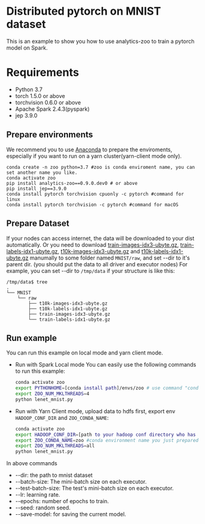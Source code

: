 # Distributed pytorch on MNIST dataset

This is an example to show you how to use analytics-zoo to train a pytorch model on Spark. 

# Requirements
* Python 3.7
* torch 1.5.0 or above
* torchvision 0.6.0 or above
* Apache Spark 2.4.3(pyspark)
* jep 3.9.0

## Prepare environments
We recommend you to use [Anaconda](https://www.anaconda.com/distribution/#linux) to prepare the enviroments, especially if you want to run on a yarn cluster(yarn-client mode only). 
```
conda create -n zoo python=3.7 #zoo is conda enviroment name, you can set another name you like.
conda activate zoo
pip install analytics-zoo==0.9.0.dev0 # or above
pip install jep==3.9.0
conda install pytorch torchvision cpuonly -c pytorch #command for linux
conda install pytorch torchvision -c pytorch #command for macOS
```

## Prepare Dataset
If your nodes can access internet, the data will be downloaded to your dist automatically. Or you need to download
[train-images-idx3-ubyte.gz](http://yann.lecun.com/exdb/mnist/train-images-idx3-ubyte.gz), [train-labels-idx1-ubyte.gz](http://yann.lecun.com/exdb/mnist/train-labels-idx1-ubyte.gz), [t10k-images-idx3-ubyte.gz](http://yann.lecun.com/exdb/mnist/t10k-images-idx3-ubyte.gz) and [t10k-labels-idx1-ubyte.gz](http://yann.lecun.com/exdb/mnist/t10k-labels-idx1-ubyte.gz) manumally to some folder named `MNIST/raw`, and set --dir to it's parent dir. (you should put the data to all driver and executor nodes)
For example, you can set --dir to `/tmp/data` if your structure is like this:
```
/tmp/data$ tree
.
└── MNIST
    └── raw
        ├── t10k-images-idx3-ubyte.gz
        ├── t10k-labels-idx1-ubyte.gz
        ├── train-images-idx3-ubyte.gz
        └── train-labels-idx1-ubyte.gz
```

## Run example
You can run this example on local mode and yarn client mode.

- Run with Spark Local mode
You can easily use the following commands to run this example:
    ```bash
    conda activate zoo
    export PYTHONHOME=[conda install path]/envs/zoo # use command "conda env list" to find the path of PYTHONEHOME.
    export ZOO_NUM_MKLTHREADS=4
    python lenet_mnist.py
    ```

- Run with Yarn Client mode, upload data to hdfs first, export env `HADOOP_CONF_DIR` and `ZOO_CONDA_NAME`:  
    ```bash
    conda activate zoo
    export HADOOP_CONF_DIR=[path to your hadoop conf directory who has yarn-site.xml]
    export ZOO_CONDA_NAME=zoo #conda environment name you just prepared above
    export ZOO_NUM_MKLTHREADS=all
    python lenet_mnist.py
    ```
    
In above commands
* --dir: the path to mnist dataset
* --batch-size: The mini-batch size on each executor.
* --test-batch-size: The test's mini-batch size on each executor.
* --lr: learning rate.
* --epochs: number of epochs to train.
* --seed: random seed.
* --save-model: for saving the current model.
